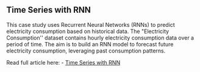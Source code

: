 ## Time Series with RNN

This case study uses Recurrent Neural Networks (RNNs) to predict electricity consumption based on historical data. The "Electricity Consumption'' dataset contains hourly electricity consumption data over a period of time. The aim is to build an RNN model to forecast future electricity consumption, leveraging past consumption patterns.

Read full article here: - [Time Series with RNN](https://encord.com/blog/time-series-predictions-with-recurrent-neural-networks/?&utm_campaign=ss-promo)
